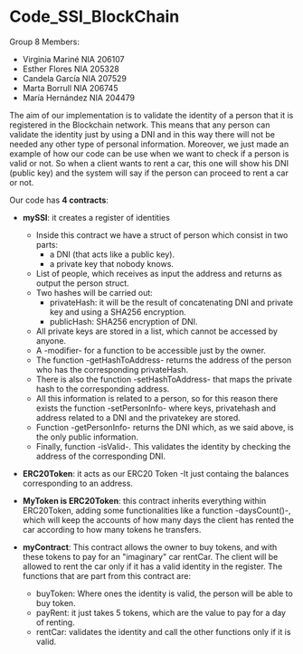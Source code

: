 # Code_SSI_BlockChain
Group 8 Members:
- Virginia Mariné NIA 206107
- Esther Flores NIA 205328
- Candela García NIA 207529
- Marta Borrull NIA 206745
- María Hernández NIA 204479

The aim of our implementation is to validate the identity of a person that it is registered in the Blockchain network.
This means that any person can validate the identity just by using a DNI and in this way there 
will not be needed any other type of personal information.
Moreover, we just made an example of how our code can be use when we want to check if a person is valid or not. 
So when a client wants to rent a car, this one will show his DNI (public key) and the system will say if the person can proceed to rent a car or not. 

Our code has **4 contracts**:
- **mySSI**: it creates a register of identities
  - Inside this contract we have a struct of person which consist in two parts:
    - a DNI (that acts like a public key).
    - a private key that nobody knows.
  - List of people, which receives as input the address and returns as output the person struct.
  - Two hashes will be carried out:
      - privateHash: it will be the result of concatenating DNI and private key and using
        a SHA256 encryption.
      - publicHash: SHA256 encryption of DNI.
  - All private keys are stored in a list, which cannot be accessed by anyone.
  - A -modifier- for a function to be accessible just by the owner.
  - The function -getHashToAddress- returns the address of the person who has the corresponding privateHash.
  - There is also the function -setHashToAddress- that maps the private hash to the corresponding address.
  - All this information is related to a person, so for this reason there exists the function -setPersonInfo- where keys, privatehash and address related to a DNI and the privatekey are stored.
  - Function -getPersonInfo- returns the DNI which, as we said above, is the only public information.
  - Finally, function -isValid-. This validates the identity by checking the address of the corresponding DNI.
  
- **ERC20Token**: it acts as our ERC20 Token
  -It just containg the balances corresponding to an address.
  
- **MyToken is ERC20Token**: this contract inherits everything within ERC20Token, adding some functionalities like a function -daysCount()-, which will keep the accounts of how many days the client has rented the car according to how many tokens he transfers.
           
- **myContract**: This contract allows the owner to buy tokens, and with these tokens to pay for an "imaginary" car rentCar. The client will be allowed to rent the car only if it has a valid identity in the register.
The functions that are part from this contract are:
  - buyToken: Where ones the identity is valid, the person will be able to buy token.
  - payRent: it just takes 5 tokens, which are the value to pay for a day of renting.
  - rentCar: validates the identity and call the other functions only if it is valid.
